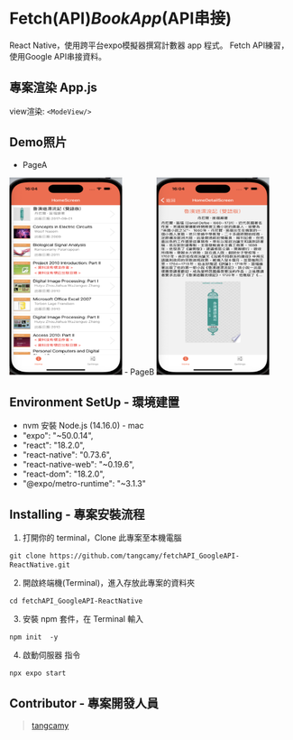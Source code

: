 # Fetch(API)_BookApp_(API串接)
React Native，使用跨平台expo模擬器撰寫計數器 app 程式。
Fetch API練習，使用Google API串接資料。

## 專案渲染 App.js
view渲染: `<ModeView/>`

## Demo照片
- PageA
<img src="https://github.com/tangcamy/fetchAPI_GoogleAPI-ReactNative/blob/main/src/demo/Books_HomeScreen.png" alt="PageA" width="200" height="350" />
- PageB
<img src="https://github.com/tangcamy/fetchAPI_GoogleAPI-ReactNative/blob/main/src/demo/Book_HomeScreenDetail.png" alt="PageB" width="200" height="350" />

## Environment SetUp - 環境建置
  - nvm 安裝 Node.js (14.16.0) - mac 
  - "expo": "~50.0.14",
  - "react": "18.2.0",
  - "react-native": "0.73.6",
  - "react-native-web": "~0.19.6",
  - "react-dom": "18.2.0",
  - "@expo/metro-runtime": "~3.1.3"

## Installing - 專案安裝流程

1. 打開你的 terminal，Clone 此專案至本機電腦

```
git clone https://github.com/tangcamy/fetchAPI_GoogleAPI-ReactNative.git
```

2. 開啟終端機(Terminal)，進入存放此專案的資料夾

```
cd fetchAPI_GoogleAPI-ReactNative
```

3. 安裝 npm 套件，在 Terminal 輸入 

```
npm init  -y 
```

4. 啟動伺服器 指令
```
npx expo start
```



## Contributor - 專案開發人員
> [tangcamy](https://github.com/tangcamy)
